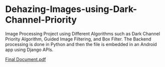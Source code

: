 # Dehazing-Images-using-Dark-Channel-Priority
Image Processing Project using Different Algorithms such as Dark Channel Priority Algorithm, Guided Image Filtering, and Box Filter.
The Backend processing is done in Python and then the file is embedded in an Android app using Django APIs.

[Final Document.pdf](https://github.com/AnmolBhayana/Dehazing-Images-using-Dark-Channel-Priority/files/6602161/Final.Document.pdf)
